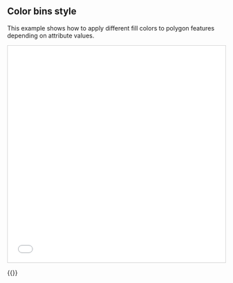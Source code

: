 ## Color bins style

This example shows how to apply different fill colors to polygon features depending on attribute values.

<iframe src="../color-bins-style.html" style="border: 1px solid #cfcfcf; width: 100%;height:500px" title="Polygon Style"></iframe>

{{<codeHighlight src="color-bins-style.html" lang="html">}}
